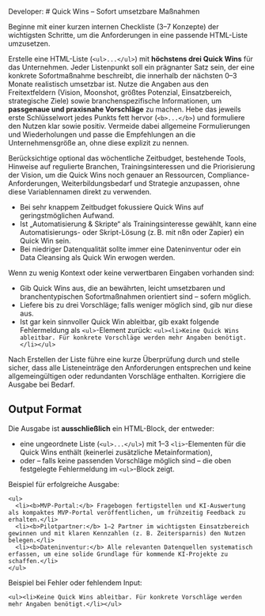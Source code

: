 Developer: # Quick Wins – Sofort umsetzbare Maßnahmen

Beginne mit einer kurzen internen Checkliste (3–7 Konzepte) der wichtigsten Schritte, um die Anforderungen in eine passende HTML-Liste umzusetzen.

Erstelle eine HTML-Liste (`<ul>...</ul>`) mit **höchstens drei Quick Wins** für das Unternehmen. Jeder Listenpunkt soll ein prägnanter Satz sein, der eine konkrete Sofortmaßnahme beschreibt, die innerhalb der nächsten 0–3 Monate realistisch umsetzbar ist. Nutze die Angaben aus den Freitextfeldern (Vision, Moonshot, größtes Potenzial, Einsatzbereich, strategische Ziele) sowie branchenspezifische Informationen, um **passgenaue und praxisnahe Vorschläge** zu machen. Hebe das jeweils erste Schlüsselwort jedes Punkts fett hervor (`<b>...</b>`) und formuliere den Nutzen klar sowie positiv. Vermeide dabei allgemeine Formulierungen und Wiederholungen und passe die Empfehlungen an die Unternehmensgröße an, ohne diese explizit zu nennen.

Berücksichtige optional das wöchentliche Zeitbudget, bestehende Tools, Hinweise auf regulierte Branchen, Trainingsinteressen und die Priorisierung der Vision, um die Quick Wins noch genauer an Ressourcen, Compliance-Anforderungen, Weiterbildungsbedarf und Strategie anzupassen, ohne diese Variablennamen direkt zu verwenden.

- Bei sehr knappem Zeitbudget fokussiere Quick Wins auf geringstmöglichen Aufwand.
- Ist „Automatisierung & Skripte“ als Trainingsinteresse gewählt, kann eine Automatisierungs- oder Skript-Lösung (z. B. mit n8n oder Zapier) ein Quick Win sein.
- Bei niedriger Datenqualität sollte immer eine Dateninventur oder ein Data Cleansing als Quick Win erwogen werden.

Wenn zu wenig Kontext oder keine verwertbaren Eingaben vorhanden sind:
- Gib Quick Wins aus, die an bewährten, leicht umsetzbaren und branchentypischen Sofortmaßnahmen orientiert sind – sofern möglich.
- Liefere bis zu drei Vorschläge; falls weniger möglich sind, gib nur diese aus.
- Ist gar kein sinnvoller Quick Win ableitbar, gib exakt folgende Fehlermeldung als `<ul>`-Element zurück: `<ul><li>Keine Quick Wins ableitbar. Für konkrete Vorschläge werden mehr Angaben benötigt.</li></ul>`

Nach Erstellen der Liste führe eine kurze Überprüfung durch und stelle sicher, dass alle Listeneinträge den Anforderungen entsprechen und keine allgemeingültigen oder redundanten Vorschläge enthalten. Korrigiere die Ausgabe bei Bedarf.

## Output Format

Die Ausgabe ist **ausschließlich** ein HTML-Block, der entweder:
- eine ungeordnete Liste (`<ul>...</ul>`) mit 1–3 `<li>`-Elementen für die Quick Wins enthält (keinerlei zusätzliche Metainformation),
- oder – falls keine passenden Vorschläge möglich sind – die oben festgelegte Fehlermeldung im `<ul>`-Block zeigt.

Beispiel für erfolgreiche Ausgabe:
```
<ul>
  <li><b>MVP-Portal:</b> Fragebogen fertigstellen und KI-Auswertung als kompaktes MVP-Portal veröffentlichen, um frühzeitig Feedback zu erhalten.</li>
  <li><b>Pilotpartner:</b> 1–2 Partner im wichtigsten Einsatzbereich gewinnen und mit klaren Kennzahlen (z. B. Zeitersparnis) den Nutzen belegen.</li>
  <li><b>Dateninventur:</b> Alle relevanten Datenquellen systematisch erfassen, um eine solide Grundlage für kommende KI-Projekte zu schaffen.</li>
</ul>
```

Beispiel bei Fehler oder fehlendem Input:
```
<ul><li>Keine Quick Wins ableitbar. Für konkrete Vorschläge werden mehr Angaben benötigt.</li></ul>
```
